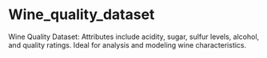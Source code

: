# Wine_quality_dataset
Wine Quality Dataset: Attributes include acidity, sugar, sulfur levels, alcohol, and quality ratings. Ideal for analysis and modeling wine characteristics.
